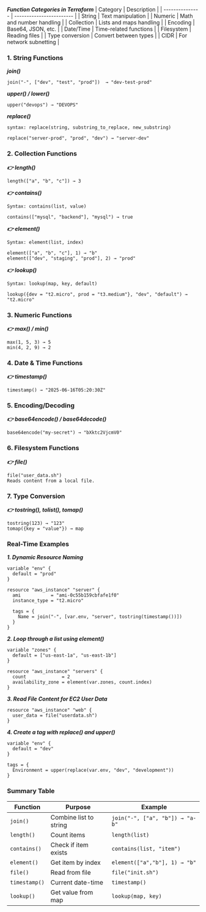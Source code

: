 ***Function Categories in Terraform***
| Category        | Description              |
| --------------- | ------------------------ |
| String          | Text manipulation        |
| Numeric         | Math and number handling |
| Collection      | Lists and maps handling  |
| Encoding        | Base64, JSON, etc.       |
| Date/Time       | Time-related functions   |
| Filesystem      | Reading files            |
| Type conversion | Convert between types    |
| CIDR            | For network subnetting   |

### 1. String Functions

***join()***
```
join("-", ["dev", "test", "prod"])  → "dev-test-prod"
```
***upper() / lower()***
```
upper("devops") → "DEVOPS"
```
***replace()***
```
syntax: replace(string, substring_to_replace, new_substring)

replace("server-prod", "prod", "dev") → "server-dev"
```
### 2. Collection Functions

***👉 length()***
```
length(["a", "b", "c"]) → 3
```
***👉 contains()***
```
Syntax: contains(list, value)

contains(["mysql", "backend"], "mysql") → true
```
***👉 element()***
```
Syntax: element(list, index)

element(["a", "b", "c"], 1) → "b"
element(["dev", "staging", "prod"], 2) → "prod"
```
***👉 lookup()***
```
Syntax: lookup(map, key, default)

lookup({dev = "t2.micro", prod = "t3.medium"}, "dev", "default") → "t2.micro"
```

### 3. Numeric Functions
***👉 max() / min()***
```
max(1, 5, 3) → 5  
min(4, 2, 9) → 2
```

### 4. Date & Time Functions
***👉 timestamp()***
```
timestamp() → "2025-06-16T05:20:30Z"
```
### 5. Encoding/Decoding
***👉 base64encode() / base64decode()***
```
base64encode("my-secret") → "bXktc2VjcmV0"
```
### 6. Filesystem Functions
***👉 file()***
```
file("user_data.sh")
Reads content from a local file.
```

### 7. Type Conversion
***👉 tostring(), tolist(), tomap()***
```
tostring(123) → "123"
tomap({key = "value"}) → map
```

### Real-Time Examples

***1. Dynamic Resource Naming***
```
variable "env" {
  default = "prod"
}

resource "aws_instance" "server" {
  ami           = "ami-0c55b159cbfafe1f0"
  instance_type = "t2.micro"

  tags = {
    Name = join("-", [var.env, "server", tostring(timestamp())])
  }
}
```

***2. Loop through a list using element()***
```
variable "zones" {
  default = ["us-east-1a", "us-east-1b"]
}

resource "aws_instance" "servers" {
  count             = 2
  availability_zone = element(var.zones, count.index)
}

```

***3. Read File Content for EC2 User Data***
```
resource "aws_instance" "web" {
  user_data = file("userdata.sh")
}

```

***4. Create a tag with replace() and upper()***
```
variable "env" {
  default = "dev"
}

tags = {
  Environment = upper(replace(var.env, "dev", "development"))
}
```

### Summary Table

| Function      | Purpose                | Example                         |
| ------------- | ---------------------- | ------------------------------- |
| `join()`      | Combine list to string | `join("-", ["a", "b"]) → "a-b"` |
| `length()`    | Count items            | `length(list)`                  |
| `contains()`  | Check if item exists   | `contains(list, "item")`        |
| `element()`   | Get item by index      | `element(["a","b"], 1) → "b"`   |
| `file()`      | Read from file         | `file("init.sh")`               |
| `timestamp()` | Current date-time      | `timestamp()`                   |
| `lookup()`    | Get value from map     | `lookup(map, key)`              |
